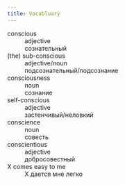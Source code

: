 ```yaml
---
title: Vocabluary
---
```


<dl>
<dt>conscious
<dd>adjective
<dd>сознательный

<dt>(the) sub-conscious
<dd>adjective/noun
<dd>подсознательный/подсознание

<dt>consciousness
<dd>noun
<dd>сознание

<dt>self-conscious
<dd>adjective
<dd>застенчивый/неловкий

<dt>conscience
<dd>noun
<dd>совесть

<dt>conscientious
<dd>adjective
<dd>добросовестный

<dt>X comes easy to me
<dd>X дается мне легко

</dl>
